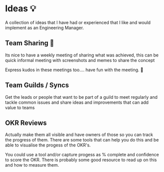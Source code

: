 # Ideas 💡

A collection of ideas that I have had or experienced that I like and would implement as an Engineering Manager.

## Team Sharing 🤝

Its nice to have a weekly meeting of sharing what was achieved, this can be quick informal meeting
with screenshots and memes to share the concept

Express kudos in these meetings too.... have fun with the meeting. 🎁

## Team Guilds / Syncs

Get the leads or people that want to be part of a guild to meet regularly and tackle common issues and 
share ideas and improvements that can add value to teams

## OKR Reviews

Actually make them all visible and have owners of those so you can track the progress of them. There are some tools that can help you do this and be able to visualise the progess of the OKR's.

You could use a tool and/or capture progess as % complete and confidence to score the OKR. There is probably some good resource to read up on this and how to measure them.